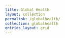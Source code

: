 ```yaml
---
title: Global Health
layout: collection
permalink: /globalhealth/
collection: globalhealth
entries_layout: grid
---
```

